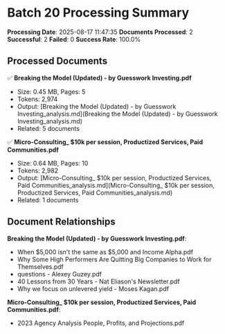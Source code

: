 # Batch 20 Processing Summary

**Processing Date**: 2025-08-17 11:47:35
**Documents Processed**: 2
**Successful**: 2
**Failed**: 0
**Success Rate**: 100.0%

## Processed Documents

✅ **Breaking the Model (Updated) - by Guesswork Investing.pdf**
   - Size: 0.45 MB, Pages: 5
   - Tokens: 2,974
   - Output: [Breaking the Model (Updated) - by Guesswork Investing_analysis.md](Breaking the Model (Updated) - by Guesswork Investing_analysis.md)
   - Related: 5 documents

✅ **Micro-Consulting_ $10k per session, Productized Services, Paid Communities.pdf**
   - Size: 0.64 MB, Pages: 10
   - Tokens: 2,982
   - Output: [Micro-Consulting_ $10k per session, Productized Services, Paid Communities_analysis.md](Micro-Consulting_ $10k per session, Productized Services, Paid Communities_analysis.md)
   - Related: 1 documents

## Document Relationships

**Breaking the Model (Updated) - by Guesswork Investing.pdf**:
  - When $5,000 isn't the same as $5,000 and Income Alpha.pdf
  - Why Some High Performers Are Quitting Big Companies to Work for Themselves.pdf
  - questions - Alexey Guzey.pdf
  - 40 Lessons from 30 Years - Nat Eliason's Newsletter.pdf
  - Why we focus on unlevered yield - Moses Kagan.pdf

**Micro-Consulting_ $10k per session, Productized Services, Paid Communities.pdf**:
  - 2023 Agency Analysis People, Profits, and Projections.pdf

